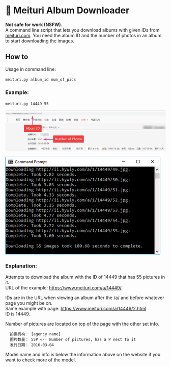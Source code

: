 # :ribbon: Meituri Album Downloader

**Not safe for work (NSFW)**.  
A command line script that lets you download albums with given IDs from [meituri.com](https://www.meituri.com/). You need the album ID and the number of photos in an album to start downloading the images.

## How to

Usage in command line:

`meituri.py album_id num_of_pics`

### Example:
`meituri.py 14449 55`

![](extras/screenshot_site.png)

![](extras/screenshot_cmd.png)
### Explanation:
Attempts to download the album with the ID of 14449 that has 55 pictures in it.  
URL of the example: https://www.meituri.com/a/14449/

IDs are in the URL when viewing an album after the /a/ and before whatever page you might be on.  
Same example with page:	https://www.meituri.com/a/14449/2.html  
ID is 14449.

Number of pictures are located on top of the page with the other set info.
```
  拍摄机构： [agency name]
  图片数量： 55P <-- Number of pictures, has a P next to it
  发行日期： 2016-03-04
```
Model name and info is below the information above on the website if you want to check more of the model.

